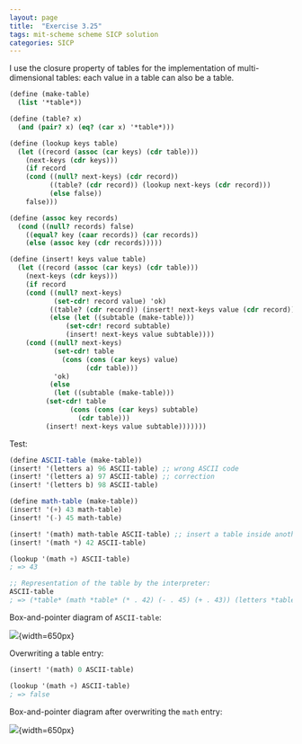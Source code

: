 ```yaml
---
layout: page
title:  "Exercise 3.25"
tags: mit-scheme scheme SICP solution
categories: SICP
---
```

I use the closure property of tables for the implementation of multi-dimensional tables: each value in a table can also be a table.
```scheme
(define (make-table)
  (list '*table*))

(define (table? x)
  (and (pair? x) (eq? (car x) '*table*)))

(define (lookup keys table)
  (let ((record (assoc (car keys) (cdr table)))
	(next-keys (cdr keys)))
    (if record
	(cond ((null? next-keys) (cdr record))
	      ((table? (cdr record)) (lookup next-keys (cdr record)))
	      (else false))
	false)))

(define (assoc key records)
  (cond ((null? records) false)
	((equal? key (caar records)) (car records))
	(else (assoc key (cdr records)))))

(define (insert! keys value table)
  (let ((record (assoc (car keys) (cdr table)))
	(next-keys (cdr keys)))
    (if record
	(cond ((null? next-keys)
	       (set-cdr! record value) 'ok)
	      ((table? (cdr record)) (insert! next-keys value (cdr record)))
	      (else (let ((subtable (make-table)))
		      (set-cdr! record subtable)
		      (insert! next-keys value subtable))))
	(cond ((null? next-keys)
	       (set-cdr! table
			 (cons (cons (car keys) value)
			       (cdr table)))
	       'ok)
	      (else
	       (let ((subtable (make-table)))
		 (set-cdr! table
			   (cons (cons (car keys) subtable)
				 (cdr table)))
		 (insert! next-keys value subtable)))))))
```
Test:
```scheme
(define ASCII-table (make-table))
(insert! '(letters a) 96 ASCII-table) ;; wrong ASCII code
(insert! '(letters a) 97 ASCII-table) ;; correction
(insert! '(letters b) 98 ASCII-table)

(define math-table (make-table))
(insert! '(+) 43 math-table)
(insert! '(-) 45 math-table)

(insert! '(math) math-table ASCII-table) ;; insert a table inside another table
(insert! '(math *) 42 ASCII-table)

(lookup '(math +) ASCII-table)
; => 43

;; Representation of the table by the interpreter:
ASCII-table
; => (*table* (math *table* (* . 42) (- . 45) (+ . 43)) (letters *table* (b . 98) (a . 97)))
```
Box-and-pointer diagram of `ASCII-table`:

![](/assets/Ex3.25a.svg){width=650px}

Overwriting a table entry:
```scheme
(insert! '(math) 0 ASCII-table)

(lookup '(math +) ASCII-table)
; => false
```
Box-and-pointer diagram after overwriting the `math` entry:

![](/assets/Ex3.25b.svg){width=650px}
